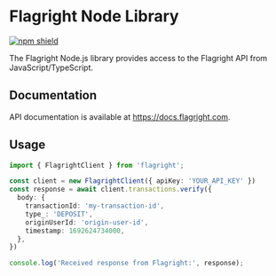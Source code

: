 # Flagright Node Library

[![npm shield](https://img.shields.io/npm/v/flagright)](https://www.npmjs.com/package/flagright)

The Flagright Node.js library provides access to the Flagright API from JavaScript/TypeScript.

## Documentation

API documentation is available at <https://docs.flagright.com>.

## Usage

```typescript
import { FlagrightClient } from 'flagright';

const client = new FlagrightClient({ apiKey: 'YOUR_API_KEY' })
const response = await client.transactions.verify({
  body: {
    transactionId: 'my-transaction-id',
    type_: 'DEPOSIT',
    originUserId: 'origin-user-id',
    timestamp: 1692624734000,
  },
})

console.log('Received response from Flagright:', response);
```